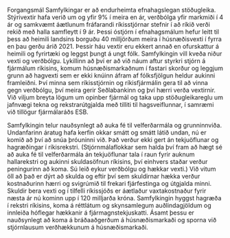 Forgangsmál Samfylkingar er að endurheimta efnahagslegan stöðugleika. Stýrivextir hafa verið um og yfir 9% í meira en ár, verðbólga yfir markmiði í 4 ár og samkvæmt áætlunum fráfarandi ríkisstjórnar stefnir í að ríkið verði rekið með halla samfleytt í 9 ár. Þessi óstjórn í efnahagsmálum hefur leitt til þess að heimili landsins borguðu 40 milljörðum meira í húsnæðisvexti í fyrra en þau gerðu árið 2021. Þessir háu vextir eru ekkert annað en ofurskattur á heimili og fyrirtæki og leggst þungt á ungt fólk. Samfylkingin vill kveða niður vexti og verðbólgu. Lykillinn að því er að við náum aftur styrkri stjórn á fjármálum ríkisins, komum húsnæðismarkaðnum í fastari skorður og leggjum grunn að hagvexti sem er ekki knúinn áfram af fólksfjölgun heldur aukinni framleiðni. Því minna sem ríkisstjórnin og ríkisfjármálin gera til að vinna gegn verðbólgu, því meira gerir Seðlabankinn og því hærri verða vextirnir. Við viljum breyta lögum um opinber fjármál og taka upp stöðugleikareglu um jafnvægi tekna og rekstrarútgjalda með tilliti til hagsveiflunnar, í samræmi við tillögur fjármálaráðs ESB.
  
Samfylkingin telur nauðsynlegt að auka fé til velferðarmála og grunninnviða. Undanfarinn áratug hafa kerfin okkar smátt og smátt látið undan, nú er komið að því að snúa þróuninni við. Það verður ekki gert án tekjuöflunar og hagræðingar í ríkisrekstri. (Stjórnmálaflokkar sem halda því fram að hægt sé að auka fé til velferðarmála án tekjuöflunar tala í raun fyrir auknum hallarekstri og aukinni skuldasöfnun ríkisins, því einhvers staðar verður peningurinn að koma. Sú leið eykur verðbólgu og hækkar vexti.) Við vitum öll að það er dýrt að skulda og eftir því sem skuldirnar hækka verður kostnaðurinn hærri og svigrúmið til frekari fjárfestinga og útgjalda minni. Skuldir bera vexti og í tilfelli ríkissjóðs er áætlaður vaxtakostnaður fyrir næsta ár nú kominn upp í 120 milljarða króna. Samfylkingin hyggst hagræða í rekstri ríkisins, koma á réttlátum og skynsamlegum auðlindagjöldum og innleiða hóflegar hækkanir á fjármagnstekjuskatti. Ásamt þessu er nauðsynlegt að koma á bráðaaðgerðum á húsnæðismarkaði og sporna við stjórnlausum verðhækkunum á húsnæðismarkaði. 
